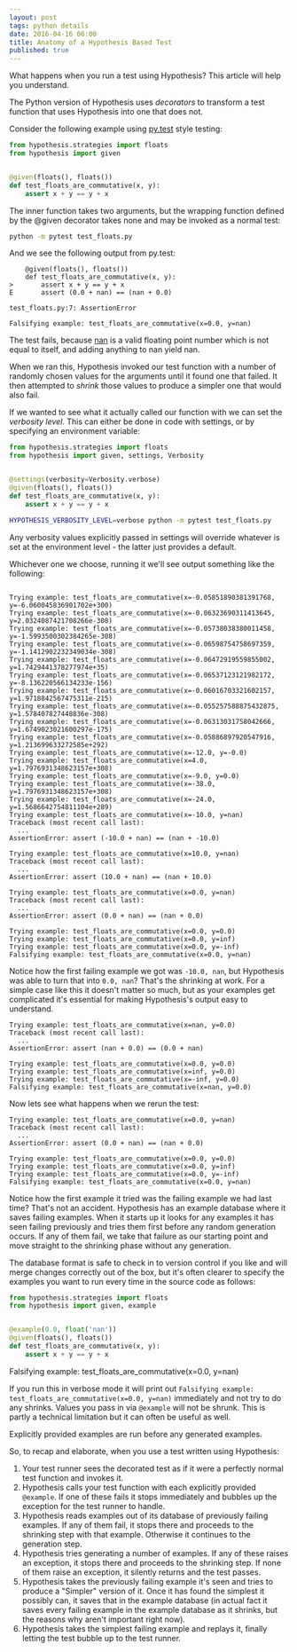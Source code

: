 ```yaml
---
layout: post
tags: python details
date: 2016-04-16 06:00
title: Anatomy of a Hypothesis Based Test
published: true
---
```


What happens when you run a test using Hypothesis? This article will help you understand.

<!--more-->

The Python version of Hypothesis uses *decorators* to transform a test function that
uses Hypothesis into one that does not.

Consider the following example using [py.test](http://pytest.org/latest/) style testing:

```python
from hypothesis.strategies import floats
from hypothesis import given


@given(floats(), floats())
def test_floats_are_commutative(x, y):
    assert x + y == y + x
```

The inner function takes two arguments, but the wrapping function defined by the @given
decorator takes none and may be invoked as a normal test:

```bash
python -m pytest test_floats.py
```

And we see the following output from py.test:

```
    @given(floats(), floats())
    def test_floats_are_commutative(x, y):
>       assert x + y == y + x
E       assert (0.0 + nan) == (nan + 0.0)

test_floats.py:7: AssertionError

Falsifying example: test_floats_are_commutative(x=0.0, y=nan)
```

The test fails, because [nan](https://en.wikipedia.org/wiki/NaN) is a valid floating
point number which is not equal to itself, and adding anything to nan yield nan.

When we ran this, Hypothesis invoked our test function with a number of randomly chosen
values for the arguments until it found one that failed. It then attempted to *shrink*
those values to produce a simpler one that would also fail.

If we wanted to see what it actually called our function with we can set the *verbosity
level*. This can either be done in code with settings, or by specifying an environment
variable:


```python
from hypothesis.strategies import floats
from hypothesis import given, settings, Verbosity


@settings(verbosity=Verbosity.verbose)
@given(floats(), floats())
def test_floats_are_commutative(x, y):
    assert x + y == y + x
```

```bash
HYPOTHESIS_VERBOSITY_LEVEL=verbose python -m pytest test_floats.py
```

Any verbosity values explicitly passed in settings will override whatever is set at
the environment level - the latter just provides a default.

Whichever one we choose, running it we'll see output something like the following:

```

Trying example: test_floats_are_commutative(x=-0.05851890381391768, y=-6.060045836901702e+300)
Trying example: test_floats_are_commutative(x=-0.06323690311413645, y=2.0324087421708266e-308)
Trying example: test_floats_are_commutative(x=-0.05738038380011458, y=-1.5993500302384265e-308)
Trying example: test_floats_are_commutative(x=-0.06598754758697359, y=-1.1412902232349034e-308)
Trying example: test_floats_are_commutative(x=-0.06472919559855002, y=1.7429441378277974e+35)
Trying example: test_floats_are_commutative(x=-0.06537123121982172, y=-8.136220566134233e-156)
Trying example: test_floats_are_commutative(x=-0.06016703321602157, y=1.9718842567475311e-215)
Trying example: test_floats_are_commutative(x=-0.055257588875432875, y=1.578407827448836e-308)
Trying example: test_floats_are_commutative(x=-0.06313031758042666, y=1.6749023021600297e-175)
Trying example: test_floats_are_commutative(x=-0.05886897920547916, y=1.213699633272585e+292)
Trying example: test_floats_are_commutative(x=-12.0, y=-0.0)
Trying example: test_floats_are_commutative(x=4.0, y=1.7976931348623157e+308)
Trying example: test_floats_are_commutative(x=-9.0, y=0.0)
Trying example: test_floats_are_commutative(x=-38.0, y=1.7976931348623157e+308)
Trying example: test_floats_are_commutative(x=-24.0, y=1.5686642754811104e+289)
Trying example: test_floats_are_commutative(x=-10.0, y=nan)
Traceback (most recent call last):
  ...
AssertionError: assert (-10.0 + nan) == (nan + -10.0)

Trying example: test_floats_are_commutative(x=10.0, y=nan)
Traceback (most recent call last):
  ...
AssertionError: assert (10.0 + nan) == (nan + 10.0)

Trying example: test_floats_are_commutative(x=0.0, y=nan)
Traceback (most recent call last):
  ...
AssertionError: assert (0.0 + nan) == (nan + 0.0)

Trying example: test_floats_are_commutative(x=0.0, y=0.0)
Trying example: test_floats_are_commutative(x=0.0, y=inf)
Trying example: test_floats_are_commutative(x=0.0, y=-inf)
Falsifying example: test_floats_are_commutative(x=0.0, y=nan)
```

Notice how the first failing example we got was ```-10.0, nan```, but Hypothesis was able
to turn that into ```0.0, nan```? That's the shrinking at work. For a simple case like this it
doesn't matter so much, but as your examples get complicated it's essential for making
Hypothesis's output easy to understand.


```
Trying example: test_floats_are_commutative(x=nan, y=0.0)
Traceback (most recent call last):
  ...
AssertionError: assert (nan + 0.0) == (0.0 + nan)

Trying example: test_floats_are_commutative(x=0.0, y=0.0)
Trying example: test_floats_are_commutative(x=inf, y=0.0)
Trying example: test_floats_are_commutative(x=-inf, y=0.0)
Falsifying example: test_floats_are_commutative(x=nan, y=0.0)
```

Now lets see what happens when we rerun the test:


```
Trying example: test_floats_are_commutative(x=0.0, y=nan)
Traceback (most recent call last):
  ...
AssertionError: assert (0.0 + nan) == (nan + 0.0)

Trying example: test_floats_are_commutative(x=0.0, y=0.0)
Trying example: test_floats_are_commutative(x=0.0, y=inf)
Trying example: test_floats_are_commutative(x=0.0, y=-inf)
Falsifying example: test_floats_are_commutative(x=0.0, y=nan)
```

Notice how the first example it tried was the failing example we had last time? That's
not an accident. Hypothesis has an example database where it saves failing examples.
When it starts up it looks for any examples it has seen failing previously and tries
them first before any random generation occurs. If any of them fail, we take that
failure as our starting point and move straight to the shrinking phase without any
generation.

The database format is safe to check in to version control if you like and will merge
changes correctly out of the box, but it's often clearer to specify the examples you
want to run every time in the source code as follows:


```python
from hypothesis.strategies import floats
from hypothesis import given, example


@example(0.0, float('nan'))
@given(floats(), floats())
def test_floats_are_commutative(x, y):
    assert x + y == y + x
```

Falsifying example: test_floats_are_commutative(x=0.0, y=nan)

If you run this in verbose mode it will print out
```Falsifying example: test_floats_are_commutative(x=0.0, y=nan)``` immediately and
not try to do any shrinks. Values you pass in via ```@example``` will not be shrunk.
This is partly a technical limitation but it can often be useful as well.

Explicitly provided examples are run before any generated examples.

So, to recap and elaborate, when you use a test written using Hypothesis:

1. Your test runner sees the decorated test as if it were a perfectly normal test function
   and invokes it.
2. Hypothesis calls your test function with each explicitly provided ```@example```. If one
   of these fails it stops immediately and bubbles up the exception for the test runner to handle.
3. Hypothesis reads examples out of its database of previously failing examples. If any of them
   fail, it stops there and proceeds to the shrinking step with that example. Otherwise it continues
   to the generation step.
4. Hypothesis tries generating a number of examples. If any of these raises an exception, it stops
   there and proceeds to the shrinking step. If none of them raise an exception, it silently returns
   and the test passes.
5. Hypothesis takes the previously failing example it's seen and tries to produce a "Simpler" version
   of it. Once it has found the simplest it possibly can, it saves that in the example database (in
   actual fact it saves every failing example in the example database as it shrinks, but the reasons
   why aren't important right now).
6. Hypothesis takes the simplest failing example and replays it, finally letting the test bubble up to
   the test runner.
